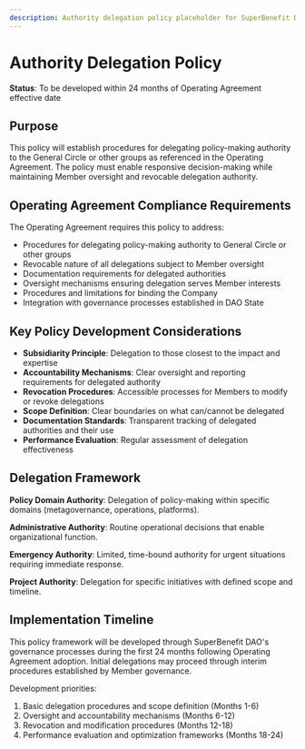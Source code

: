```yaml
---
description: Authority delegation policy placeholder for SuperBenefit DAO
---
```


# Authority Delegation Policy

**Status**: To be developed within 24 months of Operating Agreement effective date

## Purpose

This policy will establish procedures for delegating policy-making authority to the General Circle or other groups as referenced in the Operating Agreement. The policy must enable responsive decision-making while maintaining Member oversight and revocable delegation authority.

## Operating Agreement Compliance Requirements

The Operating Agreement requires this policy to address:

- Procedures for delegating policy-making authority to General Circle or other groups
- Revocable nature of all delegations subject to Member oversight
- Documentation requirements for delegated authorities
- Oversight mechanisms ensuring delegation serves Member interests
- Procedures and limitations for binding the Company
- Integration with governance processes established in DAO State

## Key Policy Development Considerations

- **Subsidiarity Principle**: Delegation to those closest to the impact and expertise
- **Accountability Mechanisms**: Clear oversight and reporting requirements for delegated authority
- **Revocation Procedures**: Accessible processes for Members to modify or revoke delegations
- **Scope Definition**: Clear boundaries on what can/cannot be delegated
- **Documentation Standards**: Transparent tracking of delegated authorities and their use
- **Performance Evaluation**: Regular assessment of delegation effectiveness

## Delegation Framework

**Policy Domain Authority**: Delegation of policy-making within specific domains (metagovernance, operations, platforms).

**Administrative Authority**: Routine operational decisions that enable organizational function.

**Emergency Authority**: Limited, time-bound authority for urgent situations requiring immediate response.

**Project Authority**: Delegation for specific initiatives with defined scope and timeline.

## Implementation Timeline

This policy framework will be developed through SuperBenefit DAO's governance processes during the first 24 months following Operating Agreement adoption. Initial delegations may proceed through interim procedures established by Member governance.

Development priorities:
1. Basic delegation procedures and scope definition (Months 1-6)
2. Oversight and accountability mechanisms (Months 6-12)
3. Revocation and modification procedures (Months 12-18)
4. Performance evaluation and optimization frameworks (Months 18-24)